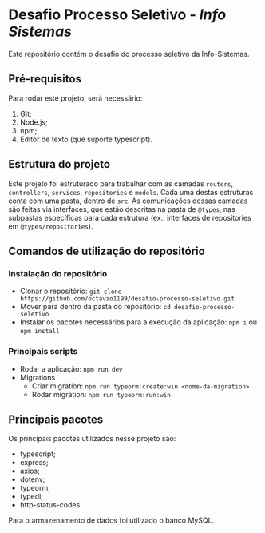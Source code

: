 # Desafio Processo Seletivo - *Info Sistemas*

Este repositório contém o desafio do processo seletivo da Info-Sistemas.

## Pré-requisitos

Para rodar este projeto, será necessário:
1. Git;
2. Node.js;
3. npm;
4. Editor de texto (que suporte typescript).

## Estrutura do projeto

Este projeto foi estruturado para trabalhar com as camadas `routers`, `controllers`, `services`, `repositories` e `models`. Cada uma destas estruturas conta com uma pasta, dentro de `src`. As comunicações dessas camadas são feitas via interfaces, que estão descritas na pasta de `@types`, nas subpastas específicas para cada estrutura (ex.: interfaces de repositories em `@types/repositories`).

## Comandos de utilização do repositório
### Instalação do repositório
- Clonar o repositório: `git clone https://github.com/octavio1199/desafio-processo-seletivo.git`
- Mover para dentro da pasta do repositório: `cd desafio-processo-seletivo`
- Instalar os pacotes necessários para a execução da aplicação: `npm i` ou `npm install`

### Principais scripts
- Rodar a aplicação: `npm run dev`
- Migrations
  - Criar migration: `npm run typeorm:create:win <nome-da-migration>`
  - Rodar migration: `npm run typeorm:run:win`

## Principais pacotes

Os principais pacotes utilizados nesse projeto são:
- typescript;
- express;
- axios;
- dotenv;
- typeorm;
- typedi;
- http-status-codes.

Para o armazenamento de dados foi utilizado o banco MySQL.
